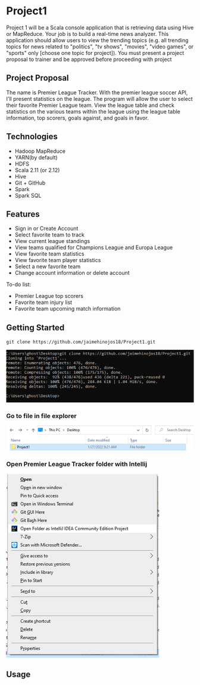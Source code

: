 # Project1
Project 1 will be a Scala console application that is retrieving data using Hive or MapReduce. Your job is to build a real-time news analyzer. This application should allow users to view the trending topics (e.g. all trending topics for news related to "politics", "tv shows", "movies", "video games", or "sports" only [choose one topic for project]).
You must present a project proposal to trainer and be approved before proceeding with project
## Project Proposal
The name is Premier League Tracker. With the premier league soccer API, I'll present statistics on the league. The program will allow the user to select their favorite Premier League team. View the league table and check statistics on the various teams within the league using the league table information, top scorers, goals against, and goals in favor. 
## Technologies
- Hadoop MapReduce
- YARN(by default) 
- HDFS
- Scala 2.11 (or 2.12)
- Hive
- Git + GitHub
- Spark
- Spark SQL
## Features
- Sign in or Create Account
- Select favorite team to track
- View current league standings
- View teams qualified for Champions League and Europa League
- View favorite team statistics
- View favorite team player statistics
- Select a new favorite team
- Change account information or delete account 

To-do list:
- Premier League top scorers 
- Favorite team injury list
- Favorite team upcoming match information

## Getting Started
```
git clone https://github.com/jaimehinojos18/Project1.git
```
![Alt text](./images/git_clone.png?raw=true "Title")
### Go to file in file explorer
![Alt text](./images/got_to_file.png?raw=true "Title")


### Open Premier League Tracker folder with Intellij 
![Alt text](./images/open_with_intellij.png?raw=true "Title")

## Usage


